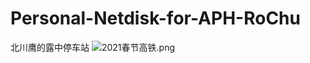 # Personal-Netdisk-for-APH-RoChu
北川鹰的露中停车站
![2021春节高铁.png](https://i.loli.net/2021/02/11/buzQxdeCRDAcmvn.png)
